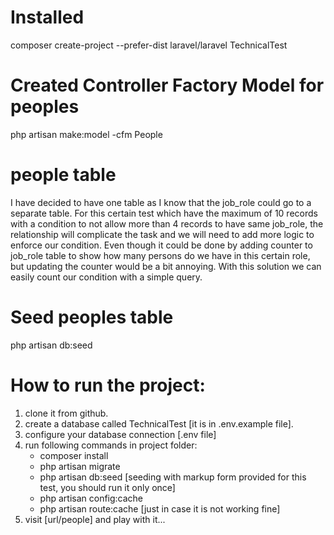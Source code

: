 # Installed 
composer create-project --prefer-dist laravel/laravel TechnicalTest
# Created Controller Factory Model for peoples
php artisan make:model -cfm People
# people table
I have decided to have one table as I know that the job_role could go to a separate table.
For this certain test which have the maximum of 10 records with a condition to not allow more than 4 records to have same job_role, 
the relationship will complicate the task and we will need to add more logic to enforce our condition.
Even though it could be done by adding counter to job_role table to show how many persons do we have in this certain role, but updating the counter would be a bit annoying. 
With this solution we can easily count our condition with a simple query.
# Seed peoples table
php artisan db:seed

# How to run the project:
1. clone it from github.
2. create a database called TechnicalTest [it is in .env.example file].
3. configure your database connection [.env file]
4. run following commands in project folder:
    - composer install
    - php artisan migrate
    - php artisan db:seed [seeding with markup form provided for this test, you should run it only once]
    - php artisan config:cache
    - php artisan route:cache [just in case it is not working fine]
5. visit [url/people] and play with it...